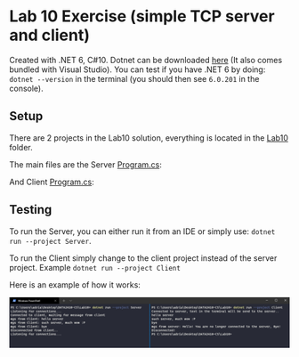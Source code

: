 # Lab 10 Exercise (simple TCP server and client)

Created with .NET 6, C#10. Dotnet can be downloaded [here](https://dotnet.microsoft.com/en-us/download) (It also comes bundled with Visual Studio). You can test if you have .NET 6 by doing: `dotnet --version` in the terminal (you should then see `6.0.201` in the console).

## Setup

There are 2 projects in the Lab10 solution, everything is located in the [Lab10](https://github.com/s341507/DATA2410-Csharp/tree/main/Lab10) folder.

The main files are the Server [Program.cs](https://github.com/s341507/DATA2410-Csharp/blob/main/Lab10/Server/Program.cs):

And Client [Program.cs](https://github.com/s341507/DATA2410-Csharp/blob/main/Lab10/Client/Program.cs):

## Testing

To run the Server, you can either run it from an IDE or simply use: `dotnet run --project Server`.

To run the Client simply change to the client project instead of the server project. Example `dotnet run --project Client`

Here is an example of how it works:

![](./test.png)

